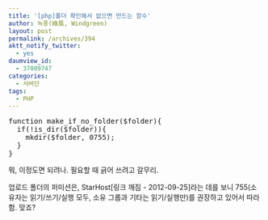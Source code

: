 ```yaml
---
title: '[php]폴더 확인해서 없으면 만드는 함수'
author: 녹풍(綠風, Windgreen)
layout: post
permalink: /archives/394
aktt_notify_twitter:
  - yes
daumview_id:
  - 37009747
categories:
  - 서버단
tags:
  - PHP
---
```

<pre class="brush:php">function make_if_no_folder($folder){
  if(!is_dir($folder)){
    mkdir($folder, 0755);
  }
}</pre>

뭐, 이정도면 되려나. 필요할 때 긁어 쓰려고 갈무리.

업로드 폴더의 퍼미션은, StarHost[링크 깨짐 - 2012-09-25]라는 데를 보니 755(소유자는 읽기/쓰기/실행 모두, 소유 그룹과 기타는 읽기/실행만)를 권장하고 있어서 따라함. 맞죠?